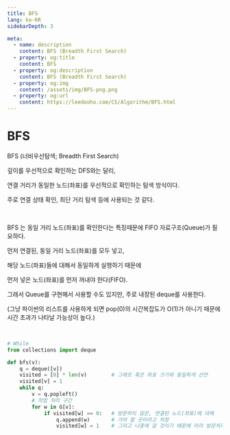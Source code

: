 ```yaml
---
title: BFS
lang: ko-KR
sidebarDepth: 3

meta:
  - name: description
    content: BFS (Breadth First Search)
  - property: og:title
    content: BFS
  - property: og:description
    content: BFS (Breadth First Search)
  - property: og:img
    content: /assets/img/BFS-png.png
  - property: og:url
    content: https://leedooho.com/CS/Algorithm/BFS.html
---
```


# BFS

BFS (너비우선탐색; Breadth First Search)

깊이를 우선적으로 확인하는 DFS와는 달리,

연결 거리가 동일한 노드(좌표)를 우선적으로 확인하는 탐색 방식이다.

주로 연결 상태 확인, 최단 거리 탐색 등에 사용되는 것 같다.

<br>

BFS 는 동일 거리 노드(좌표)를 확인한다는 특징때문에 FIFO 자료구조(Queue)가 필요하다.

먼저 연결된, 동일 거리 노드(좌표)를 모두 넣고,

해당 노드(좌표)들에 대해서 동일하게 실행하기 때문에

먼저 넣은 노드(좌표)를 먼저 꺼내야 한다(FIFO).

그래서 Queue를 구현해서 사용할 수도 있지만, 주로 내장된 deque를 사용한다.

(그냥 파이썬의 리스트를 사용하게 되면 pop(0)의 시간복잡도가 O(1)가 아니기 때문에 시간 초과가 나타날 가능성이 높다.)

<br>

```python
# While
from collections import deque

def bfs(v):
    q = deque([v])
    visited = [0] * len(v)        # 그래프 혹은 좌표 크기와 동일하게 선언
    visited[v] = 1
    while q:
        v = q.popleft()
        # 작업 처리 구간
        for w in G[v]:
            if visited[w] == 0:   # 방문하지 않은, 연결된 노드(좌표)에 대해
                q.append(w)       # 가야 할 곳이라고 저장
                visited[w] = 1    # 그리고 나중에 갈 것이기 때문에 미리 방문처리
```

<br>